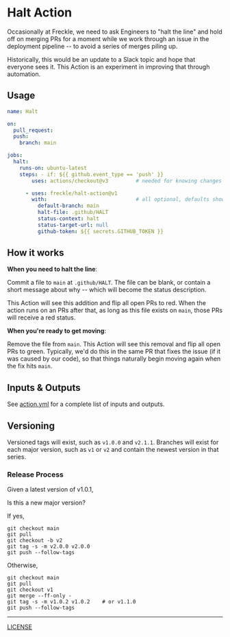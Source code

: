 # Halt Action

Occasionally at Freckle, we need to ask Engineers to "halt the line" and hold
off on merging PRs for a moment while we work through an issue in the deployment
pipeline -- to avoid a series of merges piling up.

Historically, this would be an update to a Slack topic and hope that everyone
sees it. This Action is an experiment in improving that through automation.

## Usage

```yaml
name: Halt

on:
  pull_request:
  push:
    branch: main

jobs:
  halt:
    runs-on: ubuntu-latest
    steps: - if: ${{ github.event_type == 'push' }}
        uses: actions/checkout@v3         # needed for knowing changes in push

      - uses: freckle/halt-action@v1
        with:                             # all optional, defaults shown
          default-branch: main
          halt-file: .github/HALT
          status-context: halt
          status-target-url: null
          github-token: ${{ secrets.GITHUB_TOKEN }}
```

## How it works

**When you need to halt the line**:

Commit a file to `main` at `.github/HALT`. The file can be blank, or contain a
short message about why -- which will become the status description.

This Action will see this addition and flip all open PRs to red. When the action
runs on an PRs after that, as long as this file exists on `main`, those PRs will
receive a red status.

**When you're ready to get moving**:

Remove the file from `main`. This Action will see this removal and flip all open
PRs to green. Typically, we'd do this in the same PR that fixes the issue (if it
was caused by our code), so that things naturally begin moving again when the
fix hits `main`.

## Inputs & Outputs

See [action.yml](./action.yml) for a complete list of inputs and outputs.

## Versioning

Versioned tags will exist, such as `v1.0.0` and `v2.1.1`. Branches will exist
for each major version, such as `v1` or `v2` and contain the newest version in
that series.

### Release Process

Given a latest version of v1.0.1,

Is this a new major version?

If yes,

```console
git checkout main
git pull
git checkout -b v2
git tag -s -m v2.0.0 v2.0.0
git push --follow-tags
```

Otherwise,

```console
git checkout main
git pull
git checkout v1
git merge --ff-only -
git tag -s -m v1.0.2 v1.0.2    # or v1.1.0
git push --follow-tags
```

---

[LICENSE](./LICENSE)
